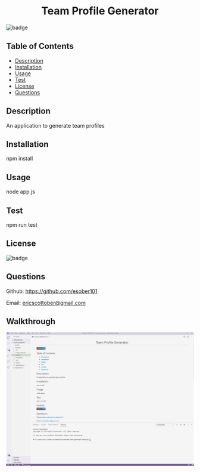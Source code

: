 <h1 align="center"> Team Profile Generator</h1>

![badge](https://img.shields.io/badge/license-MIT-blue)

## Table of Contents
- [Description](#description)
- [Installation](#install)
- [Usage](#usage)
- [Test](#test)
- [License](#license)
- [Questions](#questions)

## Description
An application to generate team profiles

## Installation
npm install

## Usage
node app.js

## Test
npm run test

## License
![badge](https://img.shields.io/badge/license-MIT-blue)

## Questions
Github: https://github.com/esober101

Email: ericscottober@gmail.com

## Walkthrough
  
![](team-profile-generator.gif)